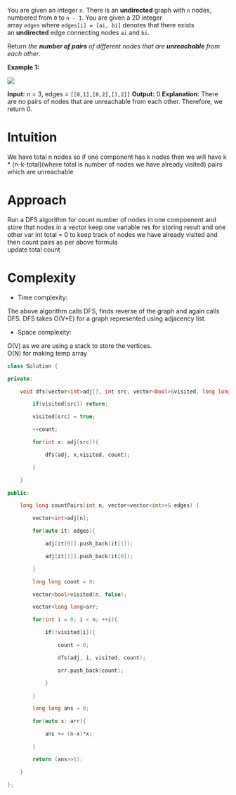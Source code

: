 
You are given an integer `n`. There is an **undirected** graph with `n` nodes, numbered from `0` to `n - 1`. You are given a 2D integer array `edges` where `edges[i] = [ai, bi]` denotes that there exists an **undirected** edge connecting nodes `ai` and `bi`.

Return _the **number of pairs** of different nodes that are **unreachable** from each other_.

**Example 1:**

![](https://assets.leetcode.com/uploads/2022/05/05/tc-3.png)

**Input:** n = 3, edges = `[[0,1],[0,2],[1,2]]`
**Output:** 0
**Explanation:** There are no pairs of nodes that are unreachable from each other. Therefore, we return 0.


# Intuition

We have total n nodes so if one component has k nodes then we will have k * (n-k-total)(where total is number of nodes we have already visited) pairs which are unreachable

# Approach

Run a DFS algorithm for count number of nodes in one compoenent and store that nodes in a vector keep one variable res for storing result and one other var int total = 0 to keep track of nodes we have already visited and then count pairs as per above formula  
update total count

# Complexity

-   Time complexity:

The above algorithm calls DFS, finds reverse of the graph and again calls DFS. DFS takes O(V+E) for a graph represented using adjacency list.

-   Space complexity:

O(V) as we are using a stack to store the vertices.  
O(N) for making temp array

```cpp
class Solution {

private:

    void dfs(vector<int>adj[], int src, vector<bool>&visited, long long& count){

        if(visited[src]) return;

        visited[src] = true;

        ++count;

        for(int x: adj[src]){

            dfs(adj, x,visited, count);

        }

    }

public:

    long long countPairs(int n, vector<vector<int>>& edges) {

        vector<int>adj[n];

        for(auto it: edges){

            adj[it[0]].push_back(it[1]);

            adj[it[1]].push_back(it[0]);

        }

        long long count = 0;

        vector<bool>visited(n, false);

        vector<long long>arr;

        for(int i = 0; i < n; ++i){

            if(!visited[i]){

                count = 0;

                dfs(adj, i, visited, count);

                arr.push_back(count);

            }

        }

        long long ans = 0;

        for(auto x: arr){

            ans += (n-x)*x;

        }

        return (ans>>1);

    }

};
```
